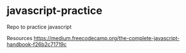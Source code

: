 # javascript-practice
Repo to practice javascript


Resources
https://medium.freecodecamp.org/the-complete-javascript-handbook-f26b2c71719c
